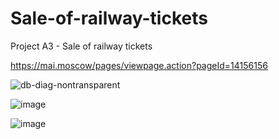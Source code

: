 # Sale-of-railway-tickets
Project A3 - Sale of railway tickets

https://mai.moscow/pages/viewpage.action?pageId=14156156

![db-diag-nontransparent](https://github.com/mityamuch/Sale-of-railway-tickets/assets/31451436/92d97f51-87d8-4a1f-8e50-5646698a0c0b)

![image](https://github.com/mityamuch/Sale-of-railway-tickets/assets/31451436/83da6093-d2a7-4f60-bb61-29f4364d2b6f)

![image](https://github.com/mityamuch/Sale-of-railway-tickets/assets/31451436/bde5fb44-dc19-4490-b228-760d43eb54db)

